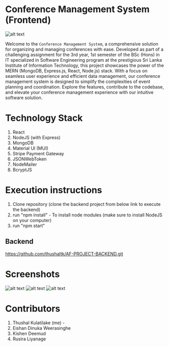 # Conference Management System (Frontend)

![alt text](https://raw.githubusercontent.com/thushaltk/AF-PROJECT-FRONTEND/master/screenshots/Screenshot%202023-10-15%20152308.jpg "Logo Title Text 1")


Welcome to the ``` Conference Management System ```, a comprehensive solution for organizing and managing conferences with ease. Developed as part of a challenging assignment for the 3rd year, 1st semester of the BSc (Hons) in IT specialized in Software Engineering program at the prestigious Sri Lanka Institute of Information Technology, this project showcases the power of the MERN (MongoDB, Express.js, React, Node.js) stack. With a focus on seamless user experience and efficient data management, our conference management system is designed to simplify the complexities of event planning and coordination. Explore the features, contribute to the codebase, and elevate your conference management experience with our intuitive software solution.

# Technology Stack
1. React
2. NodeJS (with Express)
3. MongoDB
4. Material UI (MUI)
5. Stripe Payment Gateway
6. JSONWebToken
7. NodeMailer
8. BcryptJS

# Execution instructions
1. Clone repository (clone the backend project from below link to execute the backend)
2. run "npm install" - To install node modules (make sure to install NodeJS on your computer)
3. run "npm start"

## Backend 
<https://github.com/thushaltk/AF-PROJECT-BACKEND.git>

# Screenshots

![alt text](https://raw.githubusercontent.com/thushaltk/AF-PROJECT-FRONTEND/master/screenshots/Screenshot%202023-10-15%20152426.jpg "Logo Title Text 1")
![alt text](https://raw.githubusercontent.com/thushaltk/AF-PROJECT-FRONTEND/master/screenshots/Screenshot%202023-10-15%20152453.jpg "Logo Title Text 1")
![alt text](https://raw.githubusercontent.com/thushaltk/AF-PROJECT-FRONTEND/master/screenshots/Screenshot%202023-10-15%20152519.jpg "Logo Title Text 1")

# Contributors
1. Thushal Kulatilake (me) -
2. Eishan Dinuka Weerasinghe
3. Kishen Deemud
4. Rusira Liyanage
